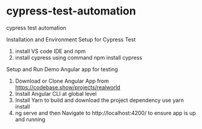 # cypress-test-automation
cypress test automation 
 
Installation and Environment Setup for Cypress Test
 1. install VS code IDE and npm 
 2. install cypress using command npm install cypress


Setup and Run Demo Angular app for testing 
1. Download or Clone Angular App from https://codebase.show/projects/realworld 
2. Install Angular CLI at global level
3. Install Yarn to build and download the project dependency use yarn install
4. ng serve and then Navigate to http://localhost:4200/ to ensure app is up and running